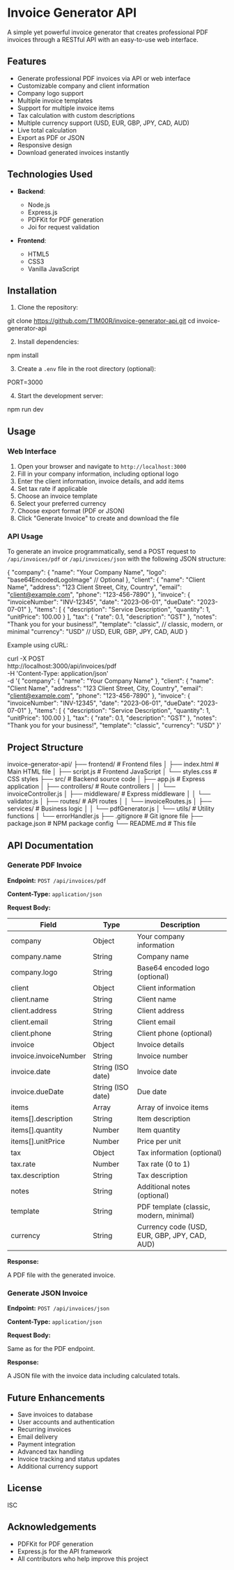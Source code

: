 # Invoice Generator API

A simple yet powerful invoice generator that creates professional PDF invoices through a RESTful API with an easy-to-use web interface.

## Features

- Generate professional PDF invoices via API or web interface
- Customizable company and client information
- Company logo support
- Multiple invoice templates
- Support for multiple invoice items
- Tax calculation with custom descriptions
- Multiple currency support (USD, EUR, GBP, JPY, CAD, AUD)
- Live total calculation
- Export as PDF or JSON
- Responsive design
- Download generated invoices instantly

## Technologies Used

- **Backend**:
  - Node.js
  - Express.js
  - PDFKit for PDF generation
  - Joi for request validation

- **Frontend**:
  - HTML5
  - CSS3
  - Vanilla JavaScript

## Installation

1. Clone the repository:

git clone https://github.com/T1M00R/invoice-generator-api.git
cd invoice-generator-api

2. Install dependencies:

npm install

3. Create a `.env` file in the root directory (optional):

PORT=3000

4. Start the development server:

npm run dev

## Usage

### Web Interface

1. Open your browser and navigate to `http://localhost:3000`
2. Fill in your company information, including optional logo
3. Enter the client information, invoice details, and add items
4. Set tax rate if applicable
5. Choose an invoice template
6. Select your preferred currency
7. Choose export format (PDF or JSON)
8. Click "Generate Invoice" to create and download the file

### API Usage

To generate an invoice programmatically, send a POST request to `/api/invoices/pdf` or `/api/invoices/json` with the following JSON structure:

{
  "company": {
    "name": "Your Company Name",
    "logo": "base64EncodedLogoImage" // Optional
  },
  "client": {
    "name": "Client Name",
    "address": "123 Client Street, City, Country",
    "email": "client@example.com",
    "phone": "123-456-7890"
  },
  "invoice": {
    "invoiceNumber": "INV-12345",
    "date": "2023-06-01",
    "dueDate": "2023-07-01"
  },
  "items": [
    {
      "description": "Service Description",
      "quantity": 1,
      "unitPrice": 100.00
    }
  ],
  "tax": {
    "rate": 0.1,
    "description": "GST"
  },
  "notes": "Thank you for your business!",
  "template": "classic", // classic, modern, or minimal
  "currency": "USD" // USD, EUR, GBP, JPY, CAD, AUD
}

Example using cURL:

curl -X POST \
  http://localhost:3000/api/invoices/pdf \
  -H 'Content-Type: application/json' \
  -d '{
    "company": {
      "name": "Your Company Name"
    },
    "client": {
      "name": "Client Name",
      "address": "123 Client Street, City, Country",
      "email": "client@example.com",
      "phone": "123-456-7890"
    },
    "invoice": {
      "invoiceNumber": "INV-12345",
      "date": "2023-06-01",
      "dueDate": "2023-07-01"
    },
    "items": [
      {
        "description": "Service Description",
        "quantity": 1,
        "unitPrice": 100.00
      }
    ],
    "tax": {
      "rate": 0.1,
      "description": "GST"
    },
    "notes": "Thank you for your business!",
    "template": "classic",
    "currency": "USD"
  }'

## Project Structure

invoice-generator-api/
├── frontend/               # Frontend files
│   ├── index.html         # Main HTML file
│   ├── script.js          # Frontend JavaScript
│   └── styles.css         # CSS styles
├── src/                    # Backend source code
│   ├── app.js             # Express application
│   ├── controllers/       # Route controllers
│   │   └── invoiceController.js
│   ├── middleware/        # Express middleware
│   │   └── validator.js
│   ├── routes/            # API routes
│   │   └── invoiceRoutes.js
│   ├── services/          # Business logic
│   │   └── pdfGenerator.js
│   └── utils/             # Utility functions
│       └── errorHandler.js
├── .gitignore             # Git ignore file
├── package.json           # NPM package config
└── README.md              # This file

## API Documentation

### Generate PDF Invoice

**Endpoint:** `POST /api/invoices/pdf`

**Content-Type:** `application/json`

**Request Body:**

| Field | Type | Description |
|-------|------|-------------|
| company | Object | Your company information |
| company.name | String | Company name |
| company.logo | String | Base64 encoded logo (optional) |
| client | Object | Client information |
| client.name | String | Client name |
| client.address | String | Client address |
| client.email | String | Client email |
| client.phone | String | Client phone (optional) |
| invoice | Object | Invoice details |
| invoice.invoiceNumber | String | Invoice number |
| invoice.date | String (ISO date) | Invoice date |
| invoice.dueDate | String (ISO date) | Due date |
| items | Array | Array of invoice items |
| items[].description | String | Item description |
| items[].quantity | Number | Item quantity |
| items[].unitPrice | Number | Price per unit |
| tax | Object | Tax information (optional) |
| tax.rate | Number | Tax rate (0 to 1) |
| tax.description | String | Tax description |
| notes | String | Additional notes (optional) |
| template | String | PDF template (classic, modern, minimal) |
| currency | String | Currency code (USD, EUR, GBP, JPY, CAD, AUD) |

**Response:**

A PDF file with the generated invoice.

### Generate JSON Invoice

**Endpoint:** `POST /api/invoices/json`

**Content-Type:** `application/json`

**Request Body:**

Same as for the PDF endpoint.

**Response:**

A JSON file with the invoice data including calculated totals.

## Future Enhancements

- Save invoices to database
- User accounts and authentication
- Recurring invoices
- Email delivery
- Payment integration
- Advanced tax handling
- Invoice tracking and status updates
- Additional currency support

## License

ISC

## Acknowledgements

- PDFKit for PDF generation
- Express.js for the API framework
- All contributors who help improve this project

